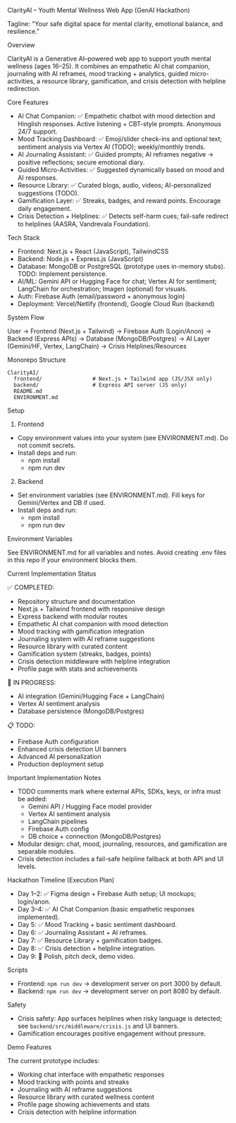 ClarityAI – Youth Mental Wellness Web App (GenAI Hackathon)

Tagline: "Your safe digital space for mental clarity, emotional balance, and resilience."

Overview

ClarityAI is a Generative AI–powered web app to support youth mental wellness (ages 16–25). It combines an empathetic AI chat companion, journaling with AI reframes, mood tracking + analytics, guided micro-activities, a resource library, gamification, and crisis detection with helpline redirection.

Core Features

- AI Chat Companion: ✅ Empathetic chatbot with mood detection and Hinglish responses. Active listening + CBT-style prompts. Anonymous 24/7 support.
- Mood Tracking Dashboard: ✅ Emoji/slider check-ins and optional text; sentiment analysis via Vertex AI (TODO); weekly/monthly trends.
- AI Journaling Assistant: ✅ Guided prompts; AI reframes negative → positive reflections; secure emotional diary.
- Guided Micro-Activities: ✅ Suggested dynamically based on mood and AI responses.
- Resource Library: ✅ Curated blogs, audio, videos; AI-personalized suggestions (TODO).
- Gamification Layer: ✅ Streaks, badges, and reward points. Encourage daily engagement.
- Crisis Detection + Helplines: ✅ Detects self-harm cues; fail-safe redirect to helplines (AASRA, Vandrevala Foundation).

Tech Stack

- Frontend: Next.js + React (JavaScript), TailwindCSS
- Backend: Node.js + Express.js (JavaScript)
- Database: MongoDB or PostgreSQL (prototype uses in-memory stubs). TODO: Implement persistence.
- AI/ML: Gemini API or Hugging Face for chat; Vertex AI for sentiment; LangChain for orchestration; Imagen (optional) for visuals.
- Auth: Firebase Auth (email/password + anonymous login)
- Deployment: Vercel/Netlify (frontend), Google Cloud Run (backend)

System Flow

User → Frontend (Next.js + Tailwind) → Firebase Auth (Login/Anon) → Backend (Express APIs) → Database (MongoDB/Postgres) → AI Layer (Gemini/HF, Vertex, LangChain) → Crisis Helplines/Resources

Monorepo Structure

```
ClarityAI/
  frontend/                # Next.js + Tailwind app (JS/JSX only)
  backend/                 # Express API server (JS only)
  README.md
  ENVIRONMENT.md
```

Setup

1) Frontend

- Copy environment values into your system (see ENVIRONMENT.md). Do not commit secrets.
- Install deps and run:
  - npm install
  - npm run dev

2) Backend

- Set environment variables (see ENVIRONMENT.md). Fill keys for Gemini/Vertex and DB if used.
- Install deps and run:
  - npm install
  - npm run dev

Environment Variables

See ENVIRONMENT.md for all variables and notes. Avoid creating .env files in this repo if your environment blocks them.

Current Implementation Status

✅ COMPLETED:
- Repository structure and documentation
- Next.js + Tailwind frontend with responsive design
- Express backend with modular routes
- Empathetic AI chat companion with mood detection
- Mood tracking with gamification integration
- Journaling system with AI reframe suggestions
- Resource library with curated content
- Gamification system (streaks, badges, points)
- Crisis detection middleware with helpline integration
- Profile page with stats and achievements

🔄 IN PROGRESS:
- AI integration (Gemini/Hugging Face + LangChain)
- Vertex AI sentiment analysis
- Database persistence (MongoDB/Postgres)

📋 TODO:
- Firebase Auth configuration
- Enhanced crisis detection UI banners
- Advanced AI personalization
- Production deployment setup

Important Implementation Notes

- TODO comments mark where external APIs, SDKs, keys, or infra must be added:
  - Gemini API / Hugging Face model provider
  - Vertex AI sentiment analysis
  - LangChain pipelines
  - Firebase Auth config
  - DB choice + connection (MongoDB/Postgres)
- Modular design: chat, mood, journaling, resources, and gamification are separable modules.
- Crisis detection includes a fail-safe helpline fallback at both API and UI levels.

Hackathon Timeline (Execution Plan)

- Day 1–2: ✅ Figma design + Firebase Auth setup; UI mockups; login/anon.
- Day 3–4: ✅ AI Chat Companion (basic empathetic responses implemented).
- Day 5: ✅ Mood Tracking + basic sentiment dashboard.
- Day 6: ✅ Journaling Assistant + AI reframes.
- Day 7: ✅ Resource Library + gamification badges.
- Day 8: ✅ Crisis detection + helpline integration.
- Day 9: 🔄 Polish, pitch deck, demo video.

Scripts

- Frontend: `npm run dev` → development server on port 3000 by default.
- Backend: `npm run dev` → development server on port 8080 by default.

Safety

- Crisis safety: App surfaces helplines when risky language is detected; see `backend/src/middleware/crisis.js` and UI banners.
- Gamification encourages positive engagement without pressure.

Demo Features

The current prototype includes:
- Working chat interface with empathetic responses
- Mood tracking with points and streaks
- Journaling with AI reframe suggestions
- Resource library with curated wellness content
- Profile page showing achievements and stats
- Crisis detection with helpline information



